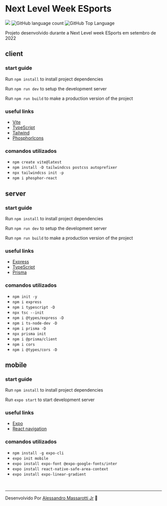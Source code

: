 # Next Level Week ESports

<p>
  <img src="https://img.shields.io/badge/made%20by-Alessandro%20Massarotti%20Jr-8B5CF6?style=flat-square">
  <img alt="GitHub language count" src="https://img.shields.io/github/languages/count/alessandro-massarotti-Jr/Next-Level-Week-ESports?color=8B5CF6&style=flat-square">
  <img alt="GitHub Top Language" src="https://img.shields.io/github/languages/top/alessandro-massarotti-Jr/Next-Level-Week-ESports?color=8B5CF6&style=flat-square">
</p>

Projeto desenvolvido durante a Next Level week ESports em setembro de 2022

## client

### start guide

Run `npm install` to install project dependencies

Run `npm run dev` to setup the development server

Run `npm run build` to make a production version of the project

### useful links

- [Vite](https://vitejs.dev/)
- [TypeScript](https://www.typescriptlang.org/)
- [Tailwind](https://tailwindcss.com/)
- [PhosphorIcons](https://phosphoricons.com/)

### comandos utilizados

- `npm create vite@latest`
- `npm install -D tailwindcss postcss autoprefixer`
- `npx tailwindcss init -p`
- `npm i phosphor-react`

## server

### start guide

Run `npm install` to install project dependencies

Run `npm run dev` to setup the development server

Run `npm run build` to make a production version of the project

### useful links

- [Express](https://expressjs.com/)
- [TypeScript](https://www.typescriptlang.org/)
- [Prisma](https://www.prisma.io/)

### comandos utilizados

- `npm init -y`
- `npm i express`
- `npm i typescript -D`
- `npx tsc --init`
- `npm i @types/express -D`
- `npm i ts-node-dev -D`
- `npm i prisma -D`
- `npx prisma init`
- `npm i @prisma/client`
- `npm i cors`
- `npm i @types/cors -D`

## mobile

### start guide

Run `npm install` to install project dependencies

Run `expo start` to start development server 

### useful links

- [Expo](https://expo.dev/)
- [React navigation](https://reactnavigation.org/)

### comandos utilizados

- `npm install -g expo-cli`
- `expo init mobile`
- `expo install expo-font @expo-google-fonts/inter`
- `expo install react-native-safe-area-context`
- `expo install expo-linear-gradient`


<br>

---

Desenvolvido Por [Alessandro Massarotti Jr](https://github.com/alessandro-massarotti-jr) 🤖